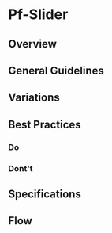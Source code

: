 # Pf-Slider

## Overview

## General Guidelines

## Variations

## Best Practices

### Do

### Dont't

## Specifications

## Flow
